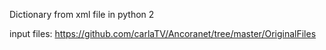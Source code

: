 Dictionary from xml file in python 2

input files: https://github.com/carlaTV/Ancoranet/tree/master/OriginalFiles
